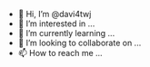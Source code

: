 - 👋 Hi, I’m @davi4twj
- 👀 I’m interested in ...
- 🌱 I’m currently learning ...
- 💞️ I’m looking to collaborate on ...
- 📫 How to reach me ...

<!---
davi4twj/davi4twj is a ✨ special ✨ repository because its `README.md` (this file) appears on your GitHub profile.
You can click the Preview link to take a look at your changes.
--->

